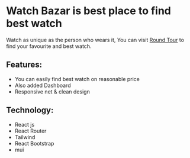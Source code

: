 # Watch Bazar is best place to find best watch

Watch as unique as the person who wears it, You can visit [Round Tour](https://watch-bazar-2ea69.web.app/) to find your favourite and best watch.

## Features:

- You can easily find best watch on reasonable price
- Also added Dashboard
- Responsive net & clean design 

## Technology:

- React js
- React Router
- Tailwind
- React Bootstrap
- mui
